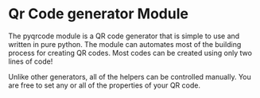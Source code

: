 Qr Code generator Module
================================

The pyqrcode module is a QR code generator that is simple to use and written
in pure python. The module can automates most of the building process for
creating QR codes. Most codes can be created using only two lines of code!

Unlike other generators, all of the helpers can be controlled manually. You are
free to set any or all of the properties of your QR code.

